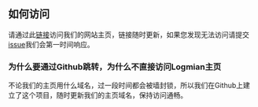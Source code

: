 
## 如何访问
请通过此[链接](https://xi4xdtzctj.execute-api.us-west-2.amazonaws.com/Prod/)访问我们的网站主页，链接随时更新，如果您发现无法访问请提交 [issue](https://github.com/Logmian/logmian/issues)我们会第一时间响应。


### 为什么要通过Github跳转，为什么不直接访问Logmian主页
不论我们的主页用什么域名，过一段时间都会被墙封锁，所以我们在Github上建立了这个项目，随时更新我们的主页域名，保持访问通畅。
